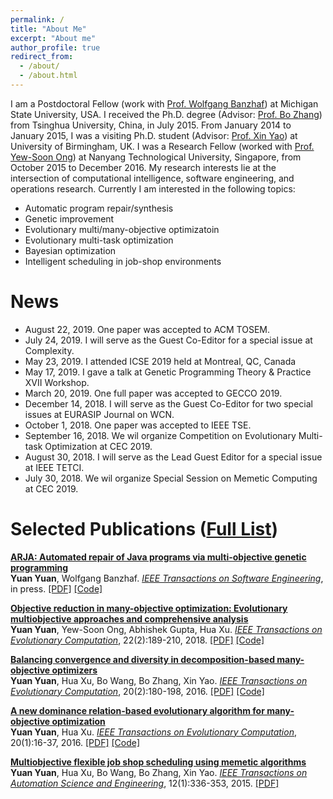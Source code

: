 ```yaml
---
permalink: /
title: "About Me"
excerpt: "About me"
author_profile: true
redirect_from: 
  - /about/
  - /about.html
---
```


I am a Postdoctoral Fellow (work with [Prof. Wolfgang Banzhaf](http://www.cse.msu.edu/~banzhafw/))
at Michigan State University, USA. 
I received the Ph.D. degree 
(Advisor: [Prof. Bo Zhang](https://www.tsinghua.edu.cn/publish/csen/4623/2010/20101226104412516277601/20101226104412516277601_.html)) 
from Tsinghua University, China, in July 2015. From January 2014 to January 2015, 
I was a visiting Ph.D. student (Advisor: [Prof. Xin Yao](http://www.cs.bham.ac.uk/~xin/))
at University of Birmingham, UK. I was a Research Fellow (worked with [Prof. Yew-Soon Ong](https://www.ntu.edu.sg/home/asysong/)) 
at Nanyang Technological University, Singapore, from October 2015 to December 2016. 
My research interests lie at the intersection of computational intelligence, 
software engineering, and operations research. Currently I am interested in the following topics:
* Automatic program repair/synthesis
* Genetic improvement
* Evolutionary multi/many-objective optimizatoin 
* Evolutionary multi-task optimization
* Bayesian optimization 
* Intelligent scheduling in job-shop environments



# News

* August 22, 2019. One paper was accepted to ACM TOSEM.
* July 24, 2019. I will serve as the Guest Co-Editor for a special issue at Complexity.
* May 23, 2019. I attended ICSE 2019 held at Montreal, QC, Canada
* May 17, 2019. I gave a talk at Genetic Programming Theory & Practice XVII Workshop. 
* March 20, 2019. One full paper was accepted to GECCO 2019. 
* December 14, 2018. I will serve as the Guest Co-Editor for two special issues at EURASIP Journal on WCN.
* October 1, 2018. One paper was accepted to IEEE TSE.
* September 16, 2018. We wil organize Competition on Evolutionary Multi-task Optimization at CEC 2019.
* August 30, 2018. I will serve as the Lead Guest Editor for a special issue at IEEE TETCI.
* July 30, 2018. We wil organize Special Session on Memetic Computing at CEC 2019.


# Selected Publications ([Full List](https://yyxhdy.github.io/publications/))

<b>[ARJA: Automated repair of Java programs via multi-objective genetic programming](https://doi.org/10.1109/TSE.2018.2874648)</b> <br> 
<b>Yuan Yuan</b>, Wolfgang Banzhaf.
<i>[IEEE Transactions on Software Engineering](https://www.computer.org/csdl/journal/ts)</i>, in press.
[[PDF]](http://yyxhdy.github.io/files/TSE2018.pdf)
[[Code]](https://github.com/yyxhdy/arja)


<b>[Objective reduction in many-objective optimization: Evolutionary multiobjective approaches and comprehensive analysis](https://doi.org/10.1109/TEVC.2017.2672668)</b> <br> 
<b>Yuan Yuan</b>, Yew-Soon Ong, Abhishek Gupta, Hua Xu.
<i>[IEEE Transactions on Evolutionary Computation](https://cis.ieee.org/publications/t-evolutionary-computation)</i>, 22(2):189-210, 2018.
[[PDF]](http://yyxhdy.github.io/files/TEVC2018.pdf)
[[Code]](https://github.com/yyxhdy/MOOR)


<b>[Balancing convergence and diversity in decomposition-based many-objective optimizers](https://doi.org/10.1109/TEVC.2015.2443001)</b> <br> 
<b>Yuan Yuan</b>, Hua Xu, Bo Wang, Bo Zhang, Xin Yao.
<i>[IEEE Transactions on Evolutionary Computation](https://cis.ieee.org/publications/t-evolutionary-computation)</i>, 20(2):180-198, 2016. 
[[PDF]](https://ieeexplore.ieee.org/stamp/stamp.jsp?tp=&arnumber=7120115)
[[Code]](http://yyxhdy.github.io/files/TEVC2016_BCDOptimizers.zip)

<b>[A new dominance relation-based evolutionary algorithm for many-objective optimization](https://doi.org/10.1109/TEVC.2015.2420112)</b> <br> 
<b>Yuan Yuan</b>, Hua Xu.
<i>[IEEE Transactions on Evolutionary Computation](https://cis.ieee.org/publications/t-evolutionary-computation)</i>, 20(1):16-37, 2016.
[[PDF]](https://ieeexplore.ieee.org/stamp/stamp.jsp?tp=&arnumber=7080938)
[[Code]](https://github.com/yyxhdy/ManyEAs)


<b>[Multiobjective flexible job shop scheduling using memetic algorithms](https://doi.org/10.1109/TASE.2013.2274517)</b> <br> 
<b>Yuan Yuan</b>, Hua Xu, Bo Wang, Bo Zhang, Xin Yao.
<i>[IEEE Transactions on Automation Science and Engineering](https://www.ieee-ras.org/publications/t-ase)</i>, 12(1):336-353, 2015.
[[PDF]](http://yyxhdy.github.io/files/TASE2015.pdf)



